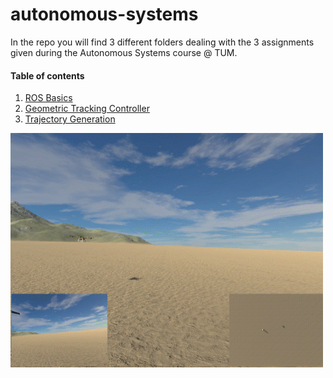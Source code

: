 # autonomous-systems

In the repo you will find 3 different folders dealing with the 3 assignments given during the Autonomous Systems course @ TUM.


#### Table of contents
1. [ROS Basics](https://github.com/lucadallesasse/autonomous-systems/tree/main/autsys-2022-ros-basics-lucadallesasse)
2. [Geometric Tracking Controller](https://github.com/lucadallesasse/autonomous-systems/tree/main/autsys-2022-geometric-controller)
3. [Trajectory Generation](https://github.com/lucadallesasse/autonomous-systems/tree/main/autsys-2022-trajectory-generation)


![simrunning](figures/result.gif)
